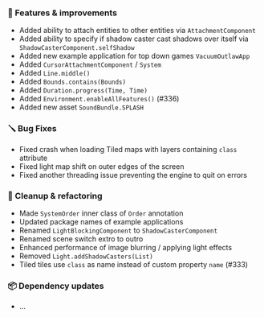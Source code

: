 ### 🚀 Features & improvements

- Added ability to attach entities to other entities via `AttachmentComponent`
- Added ability to specify if shadow caster cast shadows over itself via `ShadowCasterComponent.selfShadow`
- Added new example application for top down games `VacuumOutlawApp`
- Added `CursorAttachmentComponent` / `System`
- Added `Line.middle()`
- Added `Bounds.contains(Bounds)`
- Added `Duration.progress(Time, Time)`
- Added `Environment.enableAllFeatures()` (#336)
- Added new asset `SoundBundle.SPLASH`

### 🪛 Bug Fixes

- Fixed crash when loading Tiled maps with layers containing `class` attribute
- Fixed light map shift on outer edges of the screen
- Fixed another threading issue preventing the engine to quit on errors

### 🧽 Cleanup & refactoring

- Made `SystemOrder` inner class of `Order` annotation 
- Updated package names of example applications
- Renamed `LightBlockingComponent` to `ShadowCasterComponent`
- Renamed scene switch extro to outro
- Enhanced performance of image blurring / applying light effects
- Removed `Light.addShadowCasters(List)`
- Tiled tiles use `class` as name instead of custom property `name` (#333)

### 📦 Dependency updates

- ...